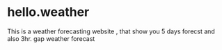 # hello.weather
This is a weather forecasting website , that show you 5 days forecst and also 3hr. gap weather forecast
